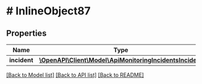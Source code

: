 # # InlineObject87

## Properties

Name | Type | Description | Notes
------------ | ------------- | ------------- | -------------
**incident** | [**\OpenAPI\Client\Model\ApiMonitoringIncidentsIncident**](ApiMonitoringIncidentsIncident.md) |  |

[[Back to Model list]](../../README.md#models) [[Back to API list]](../../README.md#endpoints) [[Back to README]](../../README.md)
